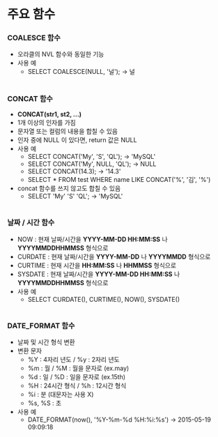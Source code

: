 # 주요 함수 

### COALESCE 함수
- 오라클의 NVL 함수와 동일한 기능
- 사용 예
  - SELECT COALESCE(NULL, '널');  →  널
#
### CONCAT 함수 
- **CONCAT(str1, st2, ...)**
- 1개 이상의 인자를 가짐 
- 문자열 또는 컬럼의 내용을 합칠 수 있음 
- 인자 중에 NULL 이 있다면, return 값은 NULL 
- 사용 예
  - SELECT CONCAT('My', 'S', 'QL');   →  'MySQL'
  - SELECT CONCAT('My', NULL, 'QL');  →  NULL
  - SELECT CONCAT(14.3); → '14.3'
  - SELECT  * FROM test WHERE name LIKE CONCAT('%', '김', '%')  
- concat 함수를 쓰지 않고도 합칠 수 있음 
  - SELECT 'My' 'S' 'QL'; → 'MySQL'
#
### 날짜 / 시간 함수
- NOW : 현재 날짜/시간을  **YYYY-MM-DD HH:MM:SS** 나 **YYYYMMDDHHMMSS** 형식으로
- CURDATE : 현재 날짜/시간을  **YYYY-MM-DD** 나 **YYYYMMDD** 형식으로
- CURTIME : 현재 시간을 **HH:MM:SS** 나 **HHMMSS** 형식으로 
- SYSDATE : 현재 날짜/시간을 **YYYY-MM-DD HH:MM:SS** 나 **YYYYMMDDHHMMSS** 형식으로
- 사용 예 
  - SELECT CURDATE(), CURTIME(), NOW(), SYSDATE()
#
###  DATE_FORMAT 함수 
- 날짜 및 시간 형식 변환
- 변환 문자
  - %Y : 4자리 년도 / %y : 2자리 년도
  - %m : 월 / %M : 월을 문자로 (ex.may)
  - %d : 일 / %D : 일을 문자로 (ex.15th)
  - %H : 24시간 형식 / %h : 12시간 형식
  - %i : 분 (대문자는 사용 X)
  - %s, %S : 초 
- 사용 예 
  - DATE_FORMAT(now(), '%Y-%m-%d %H:%i:%s') → 2015-05-19 09:09:18
